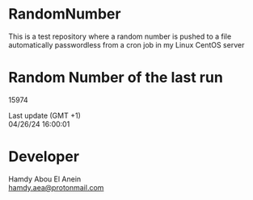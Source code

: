 # RandomNumber    
This is a test repository where a random number is pushed to a file automatically passwordless from a cron job in my Linux CentOS server    
# Random Number of the last run   
15974
      
Last update (GMT +1)    
04/26/24 16:00:01
# Developer    
Hamdy Abou El Anein   
hamdy.aea@protonmail.com
